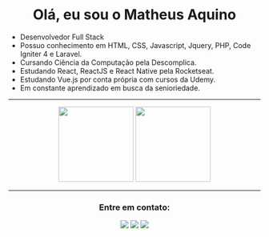 
<h1 align="center">Olá, eu sou o Matheus Aquino</h1>

- Desenvolvedor Full Stack
- Possuo conhecimento em HTML, CSS, Javascript, Jquery, PHP, Code Igniter 4 e Laravel.
- Cursando Ciência da Computação pela Descomplica.
- Estudando React, ReactJS e React Native pela Rocketseat.
- Estudando Vue.js por conta própria com cursos da Udemy.
- Em constante aprendizado em busca da senioriedade.

***************	

<div align="center">
  <img height="150em" src="https://github-readme-stats-eight-theta.vercel.app/api?username=mfaoficial&show_icons=true&theme=tokyonight&include_all_commits=true&count_private=true"/>
  <img height="150em" src="https://github-readme-stats-eight-theta.vercel.app/api/top-langs/?username=mfaoficial&layout=compact&langs_count=8&theme=tokyonight"/>
<div>

*******************

<h3 align="center">Entre em contato:</h3>
<a href="mailto:mfaoficial@gmail.com" target="blank"><img src="https://custom-icon-badges.demolab.com/badge/-mfaoficial@gmail.com-000000?style=for-the-badge&logo=mention&logoColor=white"></a>
<a href="https://linkedin.com/in/matheus-aquino-73523927" target="blank"><img src="https://custom-icon-badges.demolab.com/badge/-LinkedIn-000000?style=for-the-badge&logo=linkedin&logoColor=white"></a>
<a href="https://instagram.com/mfaplay" target="blank"><img src="https://custom-icon-badges.demolab.com/badge/-Instagram-000000?style=for-the-badge&logo=instagram&logoColor=white"></a>
</p>
